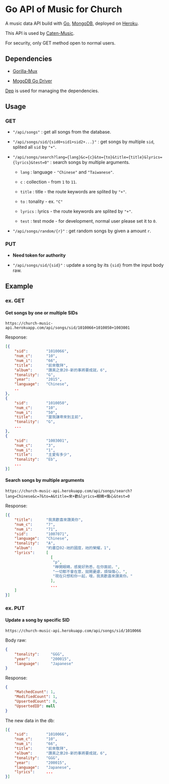 # Go API of Music for Church

A music data API build with [Go](https://golang.org/), [MongoDB](https://www.mongodb.com), deployed on [Heroku](https://devcenter.heroku.com).

This API is used by [Caten-Music](https://caten-music.herokuapp.com).

For security, only GET method open to normal users.

## Dependencies

- [Gorilla-Mux](https://github.com/gorilla/mux)

- [MogoDB Go Driver](https://github.com/mongodb/mongo-go-driver)

[Dep](https://github.com/golang/dep) is used for managing the dependencies.

## Usage

### GET

- `"/api/songs"` : get all songs from the database.

- `"/api/songs/sid/{sid0+sid1+sid2+...}"` : get songs by multiple `sid`, splited all `sid` by `"+"`.

- `"/api/songs/search?lang={lang}&c={c}&to={to}&title={title}&lyrics={lyrics}&test=0"` : search songs by multiple arguments.

  - `lang` : language - `"Chinese"` and `"Taiwanese"`.

  - `c` : collection - from `1` to `11`.

  - `title` : title - the route keywords are splited by `"+"`.

  - `to` : tonality - ex. `"C"`

  - `lyrics` : lyrics - the route keywords are splited by `"+"`.
  - `test` : test mode - for development, normal user please set it to `0`.

- `"/api/songs/random/{r}"` : get random songs by given a amount `r`.

### PUT

- **Need token for authority**

- `"/api/songs/sid/{sid}"` : update a song by its `{sid}` from the input body raw.

## Example

### ex. GET

#### Get songs by one or multiple SIDs

```http
https://church-music-api.herokuapp.com/api/songs/sid/1010066+1010050+1003001
```

Response:

```json
[{
    "sid":        "1010066",
    "num_c":      "10",
    "num_i":      "66",
    "title":      "前來敬拜",
    "album":      "讚美之泉20-新的事將要成就，6",
    "tonality":   "G",
    "year":       "2015",
    "language":   "Chinese",
    ..
},
{
    "sid":        "1010050",
    "num_c":      "10",
    "num_i":      "50",
    "title":      "當我謙卑來到主前",
    "tonality":   "G",
    ...
},
{
    "sid":        "1003001",
    "num_c":      "3",
    "num_i":      "1",
    "title":      "主愛有多少",
    "tonality":   "Eb",
    ...
}]

```

#### Search songs by multiple arguments

```http
https://church-music-api.herokuapp.com/api/songs/search?lang=Chinese&c=7&to=A&title=來+歡&lyrics=眼睛+傷心&test=0
```

Response:

```json
[{
    "title":      "我真歡喜來讚美你",
    "num_c":      "7",
    "num_i":      "71",
    "sid":        "1007071",
    "language":   "Chinese",
    "tonality":   "A",
    "album":      "約書亞02-祂的國度，祂的榮耀，1",
    "lyrics":     [
                    [
                     "p",
                     "睜開眼睛，感覺好熟悉，在你面前，",
                     "一切都不會在意，拋開憂慮，煩惱傷心，",
                     "現在只想和你一起，哦，我真歡喜來讚美你。"
                    ],
                    ...
    ]
}]

```

### ex. PUT

#### Update a song by specific SID

```http
https://church-music-api.herokuapp.com/api/songs/sid/1010066
```

Body raw:

```json
{
    "tonality":     "GGG",
    "year":         "200015",
    "language":     "Japanese"
}
```

Response:

```json
{
    "MatchedCount": 1,
    "ModifiedCount": 1,
    "UpsertedCount": 0,
    "UpsertedID": null
}

```

The new data in the db:

```json
[{
    "sid":        "1010066",
    "num_c":      "10",
    "num_i":      "66",
    "title":      "前來敬拜",
    "album":      "讚美之泉20-新的事將要成就，6",
    "tonality":   "GGG",
    "year":       "200015",
    "language":   "Japanese",
    "lyrics":     ...
}]

```
